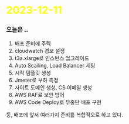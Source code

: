 # <span style="color:yellow">2023-12-11</span>

### 오늘은 ..

1. 배포 준비에 주력
2. cloudwatch 경보 설정
3. t3a.xlarge로 인스턴스 업그레이드
4. Auto Scailing, Load Balancer 세팅 
5. 시작 템플릿 생성
6. Jmeter로 부하 측정
7. 사이트 도메인 생성, CS 이메일 생성
8. AWS RAF로 보안 방어
9. AWS Code Deploy로 무중단 배포 구현

등, 배포에 앞서 여러가지 준비를 복합적으로 하고 있다.